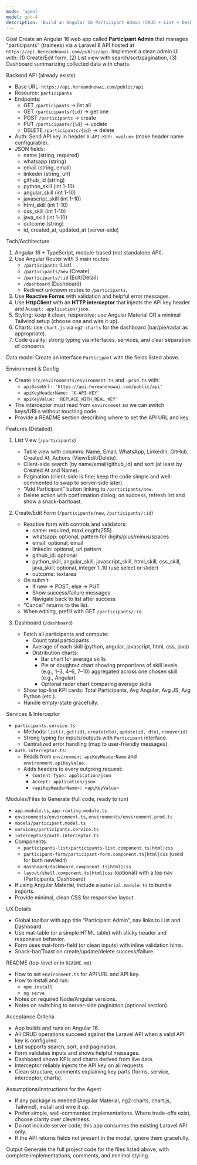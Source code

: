 ```yaml
---
mode: 'agent'
model: gpt-4
description: 'Build an Angular 16 Participant Admin (CRUD + List + Dashboard) that consumes a Laravel REST API with API-key auth'
---
```


Goal
Create an Angular 16 web app called **Participant Admin** that manages "participants" (trainees) via a Laravel 8 API hosted at `https://api.hereandnowai.com/public/api`. Implement a clean admin UI with: (1) Create/Edit form, (2) List view with search/sort/pagination, (3) Dashboard summarizing collected data with charts.

Backend API (already exists)
- Base URL: `https://api.hereandnowai.com/public/api`
- Resource: `participants`
- Endpoints:
  - GET `/participants`           → list all
  - GET `/participants/{id}`      → get one
  - POST `/participants`          → create
  - PUT `/participants/{id}`      → update
  - DELETE `/participants/{id}`   → delete
- Auth: Send API key in header `X-API-KEY: <value>` (make header name configurable).
- JSON fields:
  - name (string, required)
  - whatsapp (string)
  - email (string, email)
  - linkedin (string, url)
  - github_id (string)
  - python_skill (int 1-10)
  - angular_skill (int 1-10)
  - javascript_skill (int 1-10)
  - html_skill (int 1-10)
  - css_skill (int 1-10)
  - java_skill (int 1-10)
  - outcome (string)
  - id, created_at, updated_at (server-side)

Tech/Architecture
1) Angular 16 + TypeScript, module-based (not standalone API).
2) Use Angular Router with 3 main routes:
   - `/participants` (List)
   - `/participants/new` (Create)
   - `/participants/:id` (Edit/Detail)
   - `/dashboard` (Dashboard)
   - Redirect unknown routes to `/participants`.
3) Use **Reactive Forms** with validation and helpful error messages.
4) Use **HttpClient** with an **HTTP interceptor** that injects the API key header and `Accept: application/json`.
5) Styling: keep it clean, responsive; use Angular Material OR a minimal Tailwind setup (choose one and wire it up).
6) Charts: use `chart.js` via `ng2-charts` for the dashboard (bar/pie/radar as appropriate).
7) Code quality: strong typing via interfaces, services, and clear separation of concerns.

Data model
Create an interface `Participant` with the fields listed above.

Environment & Config
- Create `src/environments/environment.ts` and `.prod.ts` with:
  - `apiBaseUrl: 'https://api.hereandnowai.com/public/api'`
  - `apiKeyHeaderName: 'X-API-KEY'`
  - `apiKeyValue: 'REPLACE_WITH_REAL_KEY'`
- The interceptor must read from `environment` so we can switch keys/URLs without touching code.
- Provide a README section describing where to set the API URL and key.

Features (Detailed)
1) List View (`/participants`)
   - Table view with columns: Name, Email, WhatsApp, LinkedIn, GitHub, Created At, Actions (View/Edit/Delete).
   - Client-side search (by name/email/github_id) and sort (at least by Created At and Name).
   - Pagination (client-side is fine; keep the code simple and well-commented to swap to server-side later).
   - “Add Participant” button linking to `/participants/new`.
   - Delete action with confirmation dialog; on success, refresh list and show a snack-bar/toast.

2) Create/Edit Form (`/participants/new`, `/participants/:id`)
   - Reactive form with controls and validators:
     - name: required, maxLength(255)
     - whatsapp: optional, pattern for digits/plus/minus/spaces
     - email: optional, email
     - linkedin: optional, url pattern
     - github_id: optional
     - python_skill, angular_skill, javascript_skill, html_skill, css_skill, java_skill: optional, integer 1..10 (use select or slider)
     - outcome: textarea
   - On submit:
     - If new → POST, else → PUT
     - Show success/failure messages
     - Navigate back to list after success
   - “Cancel” returns to the list.
   - When editing, prefill with GET `/participants/:id`.

3) Dashboard (`/dashboard`)
   - Fetch all participants and compute:
     - Count total participants
     - Average of each skill (python, angular, javascript, html, css, java)
     - Distribution charts:
       - Bar chart for average skills
       - Pie or doughnut chart showing proportions of skill levels (e.g., 1–3, 4–6, 7–10) aggregated across one chosen skill (e.g., Angular)
       - Optional radar chart comparing average skills
   - Show top-line KPI cards: Total Participants, Avg Angular, Avg JS, Avg Python (etc.).
   - Handle empty-state gracefully.

Services & Interceptor
- `participants.service.ts`:
  - Methods: `list()`, `get(id)`, `create(dto)`, `update(id, dto)`, `remove(id)`
  - Strong typing for inputs/outputs with `Participant` interface.
  - Centralized error handling (map to user-friendly messages).
- `auth.interceptor.ts`:
  - Reads from `environment.apiKeyHeaderName` and `environment.apiKeyValue`.
  - Adds headers to every outgoing request:
    - `Content-Type: application/json`
    - `Accept: application/json`
    - `<apiKeyHeaderName>: <apiKeyValue>`

Modules/Files to Generate (full code, ready to run)
- `app.module.ts`, `app-routing.module.ts`
- `environments/environment.ts`, `environments/environment.prod.ts`
- `models/participant.model.ts`
- `services/participants.service.ts`
- `interceptors/auth.interceptor.ts`
- Components:
  - `participants-list/participants-list.component.ts|html|css`
  - `participant-form/participant-form.component.ts|html|css` (used for both new/edit)
  - `dashboard/dashboard.component.ts|html|css`
  - `layout/shell.component.ts|html|css` (optional) with a top nav (Participants, Dashboard)
- If using Angular Material, include a `material.module.ts` to bundle imports.
- Provide minimal, clean CSS for responsive layout.

UX Details
- Global toolbar with app title “Participant Admin”, nav links to List and Dashboard.
- Use mat-table (or a simple HTML table) with sticky header and responsive behavior.
- Form uses mat-form-field (or clean inputs) with inline validation hints.
- Snack-bar/Toast on create/update/delete success/failure.

README (top-level or in `README.md`)
- How to set `environment.ts` for API URL and API key.
- How to install and run:
  - `npm install`
  - `ng serve`
- Notes on required Node/Angular versions.
- Notes on switching to server-side pagination (optional section).

Acceptance Criteria
- App builds and runs on Angular 16.
- All CRUD operations succeed against the Laravel API when a valid API key is configured.
- List supports search, sort, and pagination.
- Form validates inputs and shows helpful messages.
- Dashboard shows KPIs and charts derived from live data.
- Interceptor reliably injects the API key on all requests.
- Clean structure, comments explaining key parts (forms, service, interceptor, charts).

Assumptions/Instructions for the Agent
- If any package is needed (Angular Material, ng2-charts, chart.js, Tailwind), install and wire it up.
- Prefer simple, well-commented implementations. Where trade-offs exist, choose clarity over cleverness.
- Do not include server code; this app consumes the existing Laravel API only.
- If the API returns fields not present in the model, ignore them gracefully.

Output
Generate the full project code for the files listed above, with complete implementations, comments, and minimal styling. 
